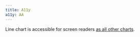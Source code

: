 ```yaml
---
title: A11y
a11y: AA
---
```


Line chart is accessible for screen readers [as all other charts](/data-display/d3-chart/d3-chart-a11y).

